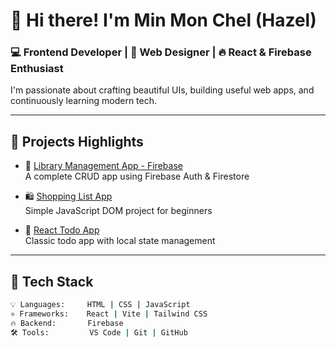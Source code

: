 # 👋 Hi there! I'm Min Mon Chel (Hazel)

### 💻 Frontend Developer | 📘 Web Designer | 🔥 React & Firebase Enthusiast

I'm passionate about crafting beautiful UIs, building useful web apps, and continuously learning modern tech.

---

## 🚀 Projects Highlights

- 🎯 [Library Management App - Firebase](https://github.com/MinMonChel-hazel/Library-Management-App-Firebase)  
  A complete CRUD app using Firebase Auth & Firestore

- 🛍️ [Shopping List App](https://github.com/MinMonChel-hazel/Shopping-List)  
  Simple JavaScript DOM project for beginners

- 🧾 [React Todo App](https://github.com/MinMonChel-hazel/React-Todo-App)  
  Classic todo app with local state management

---

## 🧰 Tech Stack

```bash
💡 Languages:     HTML | CSS | JavaScript  
⚛️ Frameworks:    React | Vite | Tailwind CSS  
🔥 Backend:       Firebase  
🛠️ Tools:         VS Code | Git | GitHub
